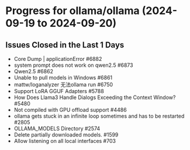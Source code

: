 # Progress for ollama/ollama (2024-09-19 to 2024-09-20)


## Issues Closed in the Last 1 Days
- Core Dump | applicationError #6882
- system prompt does not work on qwen2.5 #6873
- Qwen2.5 #6862
- Unable to pull models in Windows #6861
- mattw/loganalyzer 无法ollama run #6750
- Support LoRA GGUF Adapters #5788
- How Does Llama3 Handle Dialogs Exceeding the Context Window? #5480
- Not compiled with GPU offload support #4486
- ollama gets stuck in an infinite loop sometimes and has to be restarted #2805
- OLLAMA_MODELS Directory #2574
- Delete partially downloaded models. #1599
- Allow listening on all local interfaces #703
